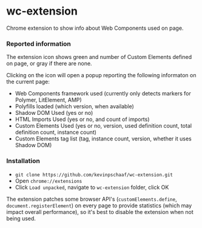 # wc-extension
Chrome extension to show info about Web Components used on page.

### Reported information
The extension icon shows green and number of Custom Elements defined on page, or gray if there are none.

Clicking on the icon will open a popup reporting the following informaton on the current page:
* Web Components framework used (currently only detects markers for Polymer, LitElement, AMP)
* Polyfills loaded (which version, when available)
* Shadow DOM Used	(yes or no)
* HTML Imports Used	(yes or no, and count of imports)
* Custom Elements Used (yes or no, version, used definition count, total definition count, instance count)
* Custom Elements tag list (tag, instance count, version, whether it uses Shadow DOM)

### Installation
* `git clone https://github.com/kevinpschaaf/wc-extension.git`
* Open `chrome://extensions` 
* Click `Load unpacked`, navigate to `wc-extension` folder, click OK

The extension patches some browser API's (`customElements.define`, `document.registerElement`) on every page to provide statistics (which may impact overall performance), so it's best to disable the extension when not being used.
